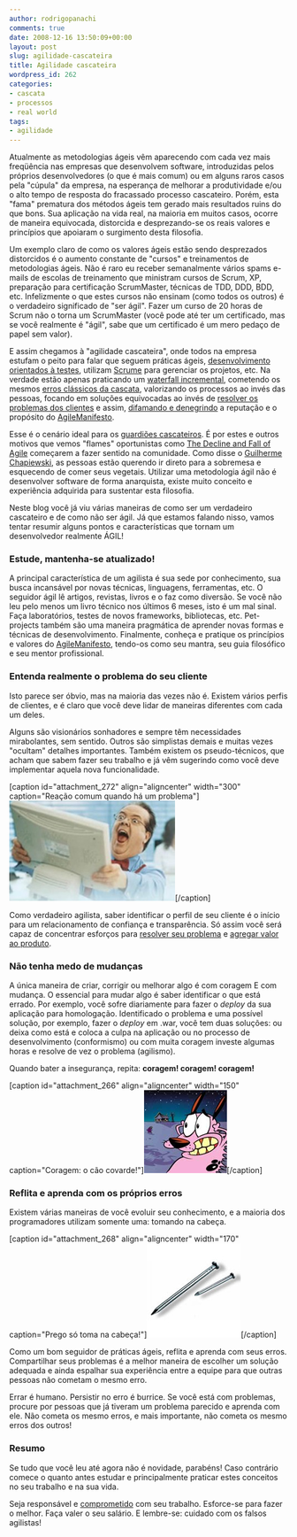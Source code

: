```yaml
---
author: rodrigopanachi
comments: true
date: 2008-12-16 13:50:09+00:00
layout: post
slug: agilidade-cascateira
title: Agilidade cascateira
wordpress_id: 262
categories:
- cascata
- processos
- real world
tags:
- agilidade
---
```


Atualmente as metodologias ágeis vêm aparecendo com cada vez mais freqüência nas empresas que desenvolvem software, introduzidas pelos próprios desenvolvedores (o que é mais comum) ou em alguns raros casos pela "cúpula" da empresa, na esperança de melhorar a produtividade e/ou o alto tempo de resposta do fracassado processo cascateiro. Porém, esta "fama" prematura dos métodos ágeis tem gerado mais resultados ruins do que bons. Sua aplicação na vida real, na maioria em muitos casos, ocorre de maneira equivocada, distorcida e desprezando-se os reais valores e princípios que apoiaram o surgimento desta filosofia.

Um exemplo claro de como os valores ágeis estão sendo desprezados distorcidos é o aumento constante de "cursos" e treinamentos de metodologias ágeis. Não é raro eu receber semanalmente vários spams e-mails de escolas de treinamento que ministram cursos de Scrum, XP, preparação para certificação ScrumMaster, técnicas de TDD, DDD, BDD, etc. Infelizmente o que estes cursos não ensinam (como todos os outros) é o verdadeiro significado de "ser ágil". Fazer um curso de 20 horas de Scrum não o torna um ScrumMaster (você pode até ter um certificado, mas se você realmente é "ágil", sabe que um certificado é um mero pedaço de papel sem valor).

E assim chegamos à "agilidade cascateira", onde todos na empresa estufam o peito para falar que seguem práticas ágeis, [desenvolvimento orientados à testes](http://pindureta.wordpress.com/2008/12/02/dialogo-imaginario-baseado-em-fatos-reais/), utilizam [Scrume](http://fmeyer.org/archives/2008/11/20/o-scrume/) para gerenciar os projetos, etc. Na verdade estão apenas praticando um [waterfall incremental](http://1up4dev.org/2008/06/waterfalling/), cometendo os mesmos [erros clássicos da cascata](http://1up4dev.org/2008/10/software-e-sobre-investimento/), valorizando os processos ao invés das pessoas, focando em soluções equivocadas ao invés de [resolver os problemas dos clientes](http://1up4dev.org/2008/11/foco-no-problema/) e assim, [difamando e denegrindo](http://1up4dev.org/2008/10/a-perpetuacao-da-especie/) a reputação e o propósito do [AgileManifesto](http://agilemanifesto.org/).

Esse é o cenário ideal para os [guardiões cascateiros](http://1up4dev.org/2008/11/os-guardioes-da-cascata/). É por estes e outros motivos que vemos "flames" oportunistas como [The Decline and Fall of Agile](http://jamesshore.com/Blog/The-Decline-and-Fall-of-Agile.html) começarem a fazer sentido na comunidade. Como disse o [Guilherme Chapiewski](http://gc.blog.br/2008/11/22/agile-indo-para-o-buraco/), as pessoas estão querendo ir direto para a sobremesa e esquecendo de comer seus vegetais. Utilizar uma metodologia ágil não é desenvolver software de forma anarquista, existe muito conceito e experiência adquirida para sustentar esta filosofia.

Neste blog você já viu várias maneiras de como ser um verdadeiro cascateiro e de como não ser ágil. Já que estamos falando nisso, vamos tentar resumir alguns pontos e características que tornam um desenvolvedor realmente ÁGIL!


### Estude, mantenha-se atualizado!


A principal característica de um agilista é sua sede por conhecimento, sua busca incansável por novas técnicas, linguagens, ferramentas, etc. O seguidor ágil lê artigos, revistas, livros e o faz como diversão. Se você não leu pelo menos um livro técnico nos últimos 6 meses, isto é um mal sinal. Faça laboratórios, testes de novos frameworks, bibliotecas, etc. Pet-projects também são uma maneira pragmática de aprender novas formas e técnicas de desenvolvimento. Finalmente, conheça e pratique os princípios e valores do [AgileManifesto](http://agilemanifesto.org/principles.html), tendo-os como seu mantra, seu guia filosófico e seu mentor profissional.


### Entenda realmente o problema do seu cliente


Isto parece ser óbvio, mas na maioria das vezes não é. Existem vários perfis de clientes, e é claro que você deve lidar de maneiras diferentes com cada um deles.

Alguns são visionários sonhadores e sempre têm necessidades mirabolantes, sem sentido. Outros são simplistas demais e muitas vezes "ocultam" detalhes importantes. Também existem os pseudo-técnicos, que acham que sabem fazer seu trabalho e já vêm sugerindo como você deve implementar aquela nova funcionalidade.

[caption id="attachment_272" align="aligncenter" width="300" caption="Reação comum quando há um problema"][![Reação comum quando há um problema](/images/uploads/2008/12/imagem_spam_problem-300x181.jpg)](/images/uploads/2008/12/imagem_spam_problem.jpg)[/caption]

Como verdadeiro agilista, saber identificar o perfil de seu cliente é o início para um relacionamento de confiança e transparência. Só assim você será capaz de concentrar esforços para [resolver seu problema](http://1up4dev.org/2008/11/foco-no-problema/) e [agregar valor ao produto](http://1up4dev.org/2008/10/software-e-sobre-investimento/).


### Não tenha medo de mudanças


A única maneira de criar, corrigir ou melhorar algo é com coragem E com mudança. O essencial para mudar algo é saber identificar o que está errado. Por exemplo, você sofre diariamente para fazer o _deploy_ da sua aplicação para homologação. Identificado o problema e uma possível solução, por exemplo, fazer o _deploy_ em .war, você tem duas soluções: ou deixa como está e coloca a culpa na aplicação ou no processo de desenvolvimento (conformismo) ou com muita coragem investe algumas horas e resolve de vez o problema (agilismo).

Quando bater a insegurança, repita: **coragem! coragem! coragem!**

[caption id="attachment_266" align="aligncenter" width="150" caption="Coragem: o cão covarde!"][![](/images/uploads/2008/12/coragemcaocovarde.jpg)](/images/uploads/2008/12/coragemcaocovarde.jpg)[/caption]


### Reflita e aprenda com os próprios erros


Existem várias maneiras de você evoluir seu conhecimento, e a maioria dos programadores utilizam somente uma: tomando na cabeça.

[caption id="attachment_268" align="aligncenter" width="170" caption="Prego só toma na cabeça!"][![Prego só toma na cabeça!](/images/uploads/2008/12/fotopregocomcabeca.jpg)](/images/uploads/2008/12/fotopregocomcabeca.jpg)[/caption]

Como um bom seguidor de práticas ágeis, reflita e aprenda com seus erros. Compartilhar seus problemas é a melhor maneira de escolher um solução adequada e ainda espalhar sua experiência entre a equipe para que outras pessoas não cometam o mesmo erro.

Errar é humano. Persistir no erro é burrice. Se você está com problemas, procure por pessoas que já tiveram um problema parecido e aprenda com ele. Não cometa os mesmo erros, e mais importante, não cometa os mesmo erros dos outros!


### Resumo


Se tudo que você leu até agora não é novidade, parabéns! Caso contrário comece o quanto antes estudar e principalmente praticar estes conceitos no seu trabalho e na sua vida.

Seja responsável e [comprometido](http://www.velhosabio.com.br/mensagem.exibir.php?codmsg=297) com seu trabalho. Esforce-se para fazer o melhor. Faça valer o seu salário. E lembre-se: cuidado com os falsos agilistas!

